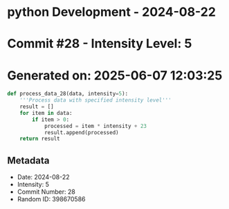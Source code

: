 ﻿# python Development - 2024-08-22
# Commit #28 - Intensity Level: 5
# Generated on: 2025-06-07 12:03:25
```python
def process_data_28(data, intensity=5):
    '''Process data with specified intensity level'''
    result = []
    for item in data:
        if item > 0:
            processed = item * intensity + 23
            result.append(processed)
    return result
```
## Metadata
- Date: 2024-08-22
- Intensity: 5
- Commit Number: 28
- Random ID: 398670586
